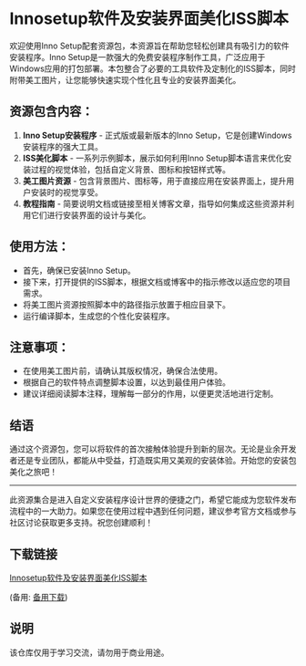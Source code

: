 # Innosetup软件及安装界面美化ISS脚本

欢迎使用Inno Setup配套资源包，本资源旨在帮助您轻松创建具有吸引力的软件安装程序。Inno Setup是一款强大的免费安装程序制作工具，广泛应用于Windows应用的打包部署。本包整合了必要的工具软件及定制化的ISS脚本，同时附带美工图片，让您能够快速实现个性化且专业的安装界面美化。

## 资源包含内容：

1. **Inno Setup安装程序** - 正式版或最新版本的Inno Setup，它是创建Windows安装程序的强大工具。
2. **ISS美化脚本** - 一系列示例脚本，展示如何利用Inno Setup脚本语言来优化安装过程的视觉体验，包括自定义背景、图标和按钮样式等。
3. **美工图片资源** - 包含背景图片、图标等，用于直接应用在安装界面上，提升用户安装时的视觉享受。
4. **教程指南** - 简要说明文档或链接至相关博客文章，指导如何集成这些资源并利用它们进行安装界面的设计与美化。

## 使用方法：
- 首先，确保已安装Inno Setup。
- 接下来，打开提供的ISS脚本，根据文档或博客中的指示修改以适应您的项目需求。
- 将美工图片资源按照脚本中的路径指示放置于相应目录下。
- 运行编译脚本，生成您的个性化安装程序。

## 注意事项：
- 在使用美工图片前，请确认其版权情况，确保合法使用。
- 根据自己的软件特点调整脚本设置，以达到最佳用户体验。
- 建议详细阅读脚本注释，理解每一部分的作用，以便更灵活地进行定制。

## 结语
通过这个资源包，您可以将软件的首次接触体验提升到新的层次。无论是业余开发者还是专业团队，都能从中受益，打造既实用又美观的安装体验。开始您的安装包美化之旅吧！

---

此资源集合是进入自定义安装程序设计世界的便捷之门，希望它能成为您软件发布流程中的一大助力。如果您在使用过程中遇到任何问题，建议参考官方文档或参与社区讨论获取更多支持。祝您创建顺利！

## 下载链接
[Innosetup软件及安装界面美化ISS脚本](https://pan.quark.cn/s/6c77729f19aa) 

(备用: [备用下载](https://pan.baidu.com/s/1aSH6yizdTkVs3Z5yTWUraw?pwd=1234))

## 说明

该仓库仅用于学习交流，请勿用于商业用途。
